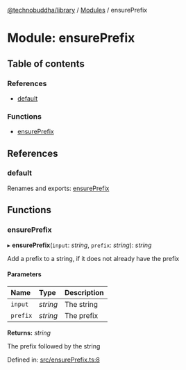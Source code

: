 [@technobuddha/library](../../README.md) / [Modules](../Modules.md) / ensurePrefix

# Module: ensurePrefix

## Table of contents

### References

- [default](ensureprefix.md#default)

### Functions

- [ensurePrefix](ensureprefix.md#ensureprefix)

## References

### default

Renames and exports: [ensurePrefix](ensureprefix.md#ensureprefix)

## Functions

### ensurePrefix

▸ **ensurePrefix**(`input`: *string*, `prefix`: *string*): *string*

Add a prefix to a string, if it does not already have the prefix

#### Parameters

| Name | Type | Description |
| :------ | :------ | :------ |
| `input` | *string* | The string |
| `prefix` | *string* | The prefix |

**Returns:** *string*

The prefix followed by the string

Defined in: [src/ensurePrefix.ts:8](https://github.com/technobuddha/hill.software/blob/65b5e5d/packages/library/src/ensurePrefix.ts#L8)
